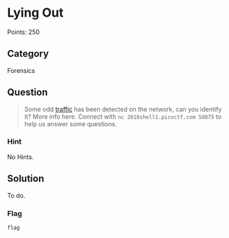 # Lying Out
Points: 250

## Category
Forensics

## Question
>Some odd [traffic](files/traffic.png) has been detected on the network, can you identify it? More info here. Connect with `nc 2018shell1.picoctf.com 50875` to help us answer some questions. 

### Hint
No Hints.

## Solution
To do.

### Flag
`flag`
